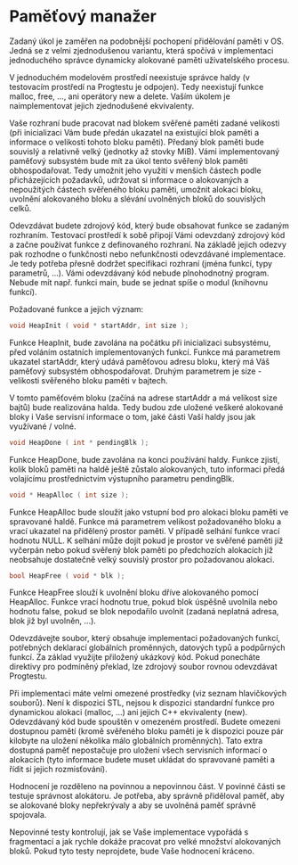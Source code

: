 # Paměťový manažer

Zadaný úkol je zaměřen na podobnější pochopení přidělování paměti v OS. Jedná se z velmi zjednodušenou variantu, která spočívá v implementaci jednoduchého správce dynamicky alokované paměti uživatelského procesu.

V jednoduchém modelovém prostředí neexistuje správce haldy (v testovacím prostředí na Progtestu je odpojen). Tedy neexistují funkce malloc, free, ..., ani operátory new a delete. Vaším úkolem je naimplementovat jejich zjednodušené ekvivalenty.

Vaše rozhraní bude pracovat nad blokem svěřené paměti zadané velikosti (při inicializaci Vám bude předán ukazatel na existující blok paměti a informace o velikosti tohoto bloku paměti). Předaný blok paměti bude souvislý a relativně velký (jednotky až stovky MiB). Vámi implementovaný paměťový subsystém bude mít za úkol tento svěřený blok paměti obhospodařovat. Tedy umožnit jeho využití v menších částech podle přicházejících požadavků, udržovat si informace o alokovaných a nepoužitých částech svěřeného bloku paměti, umožnit alokaci bloku, uvolnění alokovaného bloku a slévání uvolněných bloků do souvislých celků.

Odevzdávat budete zdrojový kód, který bude obsahovat funkce se zadaným rozhraním. Testovací prostředí k sobě připojí Vámi odevzdaný zdrojový kód a začne používat funkce z definovaného rozhraní. Na základě jejich odezvy pak rozhodne o funkčnosti nebo nefunkčnosti odevzdávané implementace. Je tedy potřeba přesně dodržet specifikaci rozhraní (jména funkcí, typy parametrů, ...). Vámi odevzdávaný kód nebude plnohodnotný program. Nebude mít např. funkci main, bude se jednat spíše o modul (knihovnu funkcí).

Požadované funkce a jejich význam:

```c
void HeapInit ( void * startAddr, int size );
```
Funkce HeapInit, bude zavolána na počátku při inicializaci subsystému, před voláním ostatních implementovaných funkcí. Funkce má parametrem ukazatel startAddr, který udává paměťovou adresu bloku, který má Váš paměťový subsystém obhospodařovat. Druhým parametrem je size - velikosti svěřeného bloku paměti v bajtech.

V tomto paměťovém bloku (začíná na adrese startAddr a má velikost size bajtů) bude realizována halda. Tedy budou zde uložené veškeré alokované bloky i Vaše servisní informace o tom, jaké části Vaší haldy jsou jak využívané / volné.

```c
void HeapDone ( int * pendingBlk );
```
Funkce HeapDone, bude zavolána na konci používání haldy. Funkce zjistí, kolik bloků paměti na haldě ještě zůstalo alokovaných, tuto informaci předá volajícímu prostřednictvím výstupního parametru pendingBlk.

```c
void * HeapAlloc ( int size );
```
Funkce HeapAlloc bude sloužit jako vstupní bod pro alokaci bloku paměti ve spravované haldě. Funkce má parametrem velikost požadovaného bloku a vrací ukazatel na přidělený prostor paměti. V případě selhání funkce vrací hodnotu NULL. K selhání může dojít pokud je prostor ve svěřené paměti již vyčerpán nebo pokud svěřený blok paměti po předchozích alokacích již neobsahuje dostatečně velký souvislý prostor pro požadovanou alokaci.

```c
bool HeapFree ( void * blk );
```
Funkce HeapFree slouží k uvolnění bloku dříve alokovaného pomocí HeapAlloc. Funkce vrací hodnotu true, pokud blok úspěšně uvolnila nebo hodnotu false, pokud se blok nepodařilo uvolnit (zadaná neplatná adresa, blok již byl uvolněn, ...).

Odevzdávejte soubor, který obsahuje implementaci požadovaných funkcí, potřebných deklarací globálních proměnných, datových typů a podpůrných funkcí. Za základ využijte přiložený ukázkový kód. Pokud ponecháte direktivy pro podmíněný překlad, lze zdrojový soubor rovnou odevzdávat Progtestu.

Při implementaci máte velmi omezené prostředky (viz seznam hlavičkových souborů). Není k dispozici STL, nejsou k dispozici standardní funkce pro dynamickou alokaci (malloc, ...) ani jejich C++ ekvivalenty (new). Odevzdávaný kód bude spouštěn v omezeném prostředí. Budete omezeni dostupnou pamětí (kromě svěřeného bloku paměti je k dispozici pouze pár kilobyte na uložení několika málo globálních proměnných). Tato extra dostupná paměť nepostačuje pro uložení všech servisních informací o alokacích (tyto informace budete muset ukládat do spravované paměti a řídit si jejich rozmisťování).

Hodnocení je rozděleno na povinnou a nepovinnou část. V povinné části se testuje správnost alokátoru. Je potřeba, aby správně přiděloval paměť, aby se alokované bloky nepřekrývaly a aby se uvolněná paměť správně spojovala.

Nepovinné testy kontrolují, jak se Vaše implementace vypořádá s fragmentací a jak rychle dokáže pracovat pro velké množství alokovaných bloků. Pokud tyto testy neprojdete, bude Vaše hodnocení kráceno.
